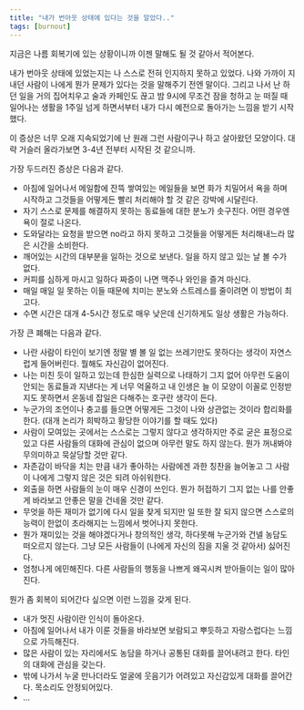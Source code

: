 ```yaml
---
title: "내가 번아웃 상태에 있다는 것을 알았다.."
tags: [burnout]
---
```


지금은 나름 회복기에 있는 상황이니까 이젠 말해도 될 것 같아서 적어본다.

내가 번아웃 상태에 있었는지는 나 스스로 전혀 인지하지 못하고 있었다. 나와 가까이 지내던 사람이 나에게 뭔가 문제가 있다는 것을 말해주기 전엔 말이다.
그리고 나서 난 하던 일을 거의 집어치우고 술과 카페인도 끊고 밤 9시에 무조건 잠을 청하고 눈 떠질 때 일어나는 생활을 1주일 넘게 하면서부터 내가 다시 예전으로 돌아가는 느낌을 받기 시작했다.

이 증상은 너무 오래 지속되었기에 난 원래 그런 사람이구나 하고 살아왔던 모양이다. 대략 거슬러 올라가보면 3-4년 전부터 시작된 것 같으니까.

가장 두드러진 증상은 다음과 같다.
- 아침에 일어나서 메일함에 잔뜩 쌓여있는 메일들을 보면 화가 치밀어서 욕을 하며 시작하고 그것들을 어떻게든 빨리 처리해야 할 것 같은 강박에 시달린다.
- 자기 스스로 문제를 해결하지 못하는 동료들에 대한 분노가 솟구친다. 어떤 경우엔 욕이 절로 나온다.
- 도와달라는 요청을 받으면 no라고 하지 못하고 그것들을 어떻게든 처리해내느라 많은 시간을 소비한다.
- 깨어있는 시간의 대부분을 일하는 것으로 보낸다. 일을 하지 않고 있는 날 볼 수가 없다. 
- 커피를 심하게 마시고 일하다 짜증이 나면 맥주나 와인을 즐겨 마신다. 
- 매일 매일 일 못하는 이들 때문에 치미는 분노와 스트레스를 줄이려면 이 방법이 최고다.
- 수면 시간은 대개 4-5시간 정도로 매우 낮은데 신기하게도 일상 생활은 가능하다.

가장 큰 폐해는 다음과 같다.
- 나란 사람이 타인이 보기엔 정말 별 볼 일 없는 쓰레기만도 못하다는 생각이 자연스럽게 들어버린다. 뭘해도 자신감이 없어진다.
- 나는 미친 듯이 일하고 있는데 한심한 실력으로 나태하기 그지 없어 아무런 도움이 안되는 동료들과 지낸다는 게 너무 억울하고 내 인생은 늘 이 모양이 이꼴로 인정받지도 못하면서 온동네 잡일은 다해주는 호구란 생각이 든다.
- 누군가의 조언이나 충고를 들으면 어떻게든 그것이 나와 상관없는 것이라 합리화를 한다. (대개 논리가 희박하고 황당한 이야기를 할 때도 있다)
- 사람이 모여있는 곳에서는 스스로는 그렇지 않다고 생각하지만 주로 굳은 표정으로 있고 다른 사람들의 대화에 관심이 없으며 아무런 말도 하지 않는다. 뭔가 꺼내봐야 무의미하고 묵살당할 것만 같다.
- 자존감이 바닥을 치는 만큼 내가 좋아하는 사람에겐 과한 칭찬을 늘어놓고 그 사람이 나에게 그렇지 않은 것은 되려 아쉬워한다.
- 외출을 하면 사람들의 눈이 매우 신경이 쓰인다. 뭔가 허접하기 그지 없는 나를 안좋게 바라보고 안좋은 말을 건네올 것만 같다.
- 무엇을 하든 재미가 없기에 다시 일을 찾게 되지만 일 또한 잘 되지 않으면 스스로의 능력이 한없이 초라해지는 느낌에서 벗어나지 못한다.
- 뭔가 재미있는 것을 해야겠다거나 창의적인 생각, 하다못해 누군가와 건넬 농담도 떠오르지 않는다. 그냥 모든 사람들이 (나에게 자신의 짐을 지울 것 같아서) 싫어진다. 
- 엄청나게 에민해진다. 다른 사람들의 행동을 나쁘게 왜곡시켜 받아들이는 일이 많아진다.

뭔가 좀 회복이 되어간다 싶으면 이런 느낌을 갖게 된다.
- 내가 멋진 사람이란 인식이 돌아온다. 
- 아침에 일어나서 내가 이룬 것들을 바라보면 보람되고 뿌듯하고 자랑스럽다는 느낌으로 가득해진다.
- 많은 사람이 있는 자리에서도 농담을 하거나 공통된 대화를 끌어내려고 한다. 타인의 대화에 관심을 갖는다.
- 밖에 나가서 누굴 만나더라도 얼굴에 웃음기가 어려있고 자신감있게 대화를 끌어간다. 목소리도 안정되어있다.
- ...

